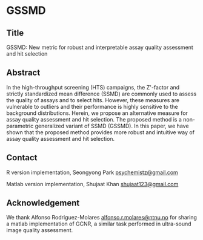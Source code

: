 # GSSMD
## Title
GSSMD: New metric for robust and interpretable assay quality assessment and hit selection

## Abstract
In the high-throughput screening (HTS) campaigns, the Z'-factor and strictly standardized mean difference (SSMD) are commonly used to assess the quality of assays and to select hits. However, these measures are vulnerable to outliers and their performance is highly sensitive to the background distributions. Herein, we propose an alternative measure for assay quality assessment and hit selection. The proposed method is a non-parametric generalized variant of SSMD (GSSMD). In this paper, we have shown that the proposed method provides more robust and intuitive way of assay quality assessment and hit selection.

## Contact
R version implementation, Seongyong Park <psychemistz@gmail.com> 

Matlab version implementation, Shujaat Khan <shujaat123@gmail.com>

## Acknowledgement
We thank Alfonso Rodriguez-Molares <alfonso.r.molares@ntnu.no> for sharing a matlab implementation of GCNR, a similar task performed in ultra-sound image quality assessment.

